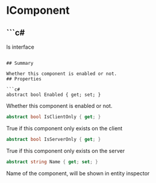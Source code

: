 # IComponent

## ```c#
Is interface
```

## Summary

Whether this component is enabled or not.
## Properties

```c#
abstract bool Enabled { get; set; } 
```
Whether this component is enabled or not.
```c#
abstract bool IsClientOnly { get; } 
```
True if this component only exists on the client
```c#
abstract bool IsServerOnly { get; } 
```
True if this component only exists on the server
```c#
abstract string Name { get; set; } 
```
Name of the component, will be shown in entity inspector
